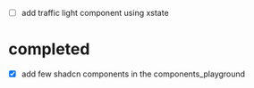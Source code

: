 - [ ] add traffic light component using xstate


# completed
- [x] add few shadcn components in the components_playground
